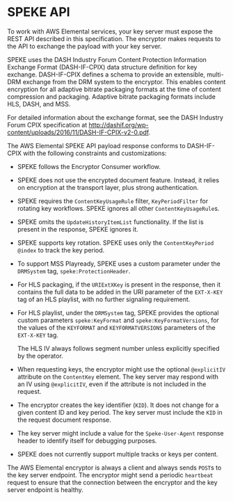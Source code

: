 # SPEKE API<a name="the-speke-api"></a>

To work with AWS Elemental services, your key server must expose the REST API described in this specification\. The encryptor makes requests to the API to exchange the payload with your key server\.

SPEKE uses the DASH Industry Forum Content Protection Information Exchange Format \(DASH\-IF\-CPIX\) data structure definition for key exchange\. DASH\-IF\-CPIX defines a schema to provide an extensible, multi\-DRM exchange from the DRM system to the encryptor\. This enables content encryption for all adaptive bitrate packaging formats at the time of content compression and packaging\. Adaptive bitrate packaging formats include HLS, DASH, and MSS\. 

For detailed information about the exchange format, see the DASH Industry Forum CPIX specification at [http://dashif\.org/wp\-content/uploads/2016/11/DASH\-IF\-CPIX\-v2\-0\.pdf](http://dashif.org/wp-content/uploads/2016/11/DASH-IF-CPIX-v2-0.pdf)\.

The AWS Elemental SPEKE API payload response conforms to DASH\-IF\-CPIX with the following constraints and customizations:

+ SPEKE follows the Encryptor Consumer workflow\.

+ SPEKE does not use the encrypted document feature\. Instead, it relies on encryption at the transport layer, plus strong authentication\.

+ SPEKE requires the `ContentKeyUsageRule` filter, `KeyPeriodFilter` for rotating key workflows\. SPEKE ignores all other `ContentKeyUsageRule`s\.

+ SPEKE omits the `UpdateHistoryItemList` functionality\. If the list is present in the response, SPEKE ignores it\. 

+ SPEKE supports key rotation\. SPEKE uses only the `ContentKeyPeriod` `@index` to track the key period\.

+ To support MSS Playready, SPEKE uses a custom parameter under the `DRMSystem` tag, `speke:ProtectionHeader`\.

+ For HLS packaging, if the `URIExtXKey` is present in the response, then it contains the full data to be added in the URI parameter of the `EXT-X-KEY` tag of an HLS playlist, with no further signaling requirement\.

+ For HLS playlist, under the `DRMSystem` tag, SPEKE provides the optional custom parameters `speke:KeyFormat` and `speke:KeyFormatVersions`, for the values of the `KEYFORMAT` and `KEYFORMATVERSIONS` parameters of the `EXT-X-KEY` tag\.

  The HLS IV always follows segment number unless explicitly specified by the operator\.

+ When requesting keys, the encryptor might use the optional `@explicitIV` attribute on the `ContentKey` element\. The key server may respond with an IV using `@explicitIV`, even if the attribute is not included in the request\.

+ The encryptor creates the key identifier \(`KID`\)\. It does not change for a given content ID and key period\. The key server must include the `KID` in the request document response\.

+ The key server might include a value for the `Speke-User-Agent` response header to identify itself for debugging purposes\.

+ SPEKE does not currently support multiple tracks or keys per content\.

The AWS Elemental encryptor is always a client and always sends `POST`s to the key server endpoint\. The encryptor might send a periodic `heartbeat` request to ensure that the connection between the encryptor and the key server endpoint is healthy\.